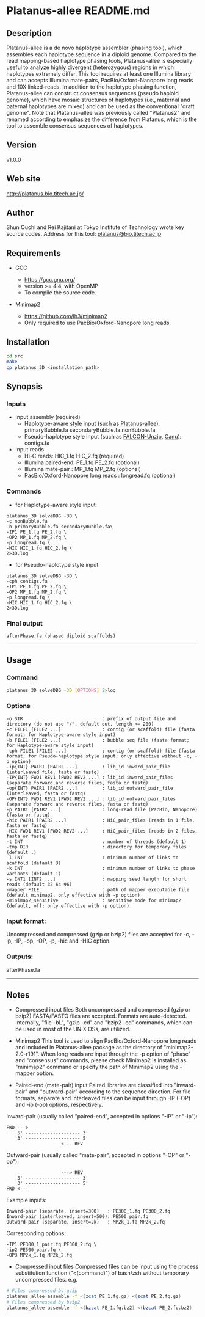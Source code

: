# Platanus-allee README.md

## Description
Platanus-allee is a de novo haplotype assembler (phasing tool), which assembles each haplotype
sequence in a diploid genome. Compared to the read mapping-based haplotype phasing tools,
Platanus-allee is especially useful to analyze highly divergent (heterozygous) regions in
which haplotypes extremely differ. This tool requires at least one Illumina library and can
accepts Illumina mate-pairs, PacBio/Oxford-Nanopore long reads and 10X linked-reads. In addition
to the haplotype phasing function, Platanus-allee can construct consensus sequences (pseudo
haploid genome), which have mosaic structures of haplotypes (i.e., maternal and paternal haplotypes
are mixed) and can be used as the conventional "draft genome". Note that Platanus-allee was
previously called "Platanus2" and renamed according to emphasize the difference from Platanus,
which is the tool to assemble consensus sequences of haplotypes.

## Version
v1.0.0

## Web site
<http://platanus.bio.titech.ac.jp/>

## Author
Shun Ouchi and Rei Kajitani at Tokyo Institute of Technology wrote key source codes.
Address for this tool: <platanus@bio.titech.ac.jp>


## Requirements
* GCC
    - <https://gcc.gnu.org/>
    - version >= 4.4, with OpenMP
    - To compile the source code.

* Minimap2
    - <https://github.com/lh3/minimap2>
    - Only required to use PacBio/Oxford-Nanopore long reads.

## Installation
```sh
cd src
make
cp platanus_3D <installation_path>
```


## Synopsis
### Inputs
* Input assembly (required)
    * Haplotype-aware style input (such as [Platanus-allee](http://platanus.bio.titech.ac.jp/platanus2)):  
      primaryBubble.fa secondaryBubble.fa nonBubble.fa
    * Pseudo-haplotype style input (such as [FALCON-Unzip](https://github.com/PacificBiosciences/FALCON_unzip), [Canu](https://github.com/marbl/canu)):  
      contigs.fa
* Input reads
    * Hi-C reads: HIC_1.fq HIC_2.fq (required)
    * Illumina paired-end: PE_1.fq PE_2.fq (optional)
    * Illumina mate-pair : MP_1.fq MP_2.fq (optional)
    * PacBio/Oxford-Nanopore long reads  : longread.fq (optional)

### Commands

* for Haplotype-aware style input
```
platanus_3D solveDBG -3D \
-c nonBubble.fa
-b primaryBubble.fa secondaryBubble.fa\
-IP1 PE_1.fq PE_2.fq \
-OP2 MP_1.fq MP_2.fq \
-p longread.fq \
-HIC HIC_1.fq HIC_2.fq \
2>3D.log
```

* for Pseudo-haplotype style input
```
platanus_3D solveDBG -3D \
-cph contigs.fa
-IP1 PE_1.fq PE_2.fq \
-OP2 MP_1.fq MP_2.fq \
-p longread.fq \
-HIC HIC_1.fq HIC_2.fq \
2>3D.log
```

### Final output
    afterPhase.fa (phased diploid scaffolds)

---
## Usage
### Command
```sh
platanus_3D solveDBG -3D [OPTIONS] 2>log
```
### Options
    -o STR                             : prefix of output file and directory (do not use "/", default out, length <= 200)
    -c FILE1 [FILE2 ...]               : contig (or scaffold) file (fasta format; for Haplotype-aware style input)
    -b FILE1 [FILE2 ...]               : bubble seq file (fasta format; for Haplotype-aware style input)
    -cph FILE1 [FILE2 ...]             : contig (or scaffold) file (fasta format; for Pseudo-haplotype style input; only effective without -c, -b option)
    -ip{INT} PAIR1 [PAIR2 ...]         : lib_id inward_pair_file (interleaved file, fasta or fastq)
    -IP{INT} FWD1 REV1 [FWD2 REV2 ...] : lib_id inward_pair_files (separate forward and reverse files, fasta or fastq)
    -op{INT} PAIR1 [PAIR2 ...]         : lib_id outward_pair_file (interleaved, fasta or fastq)
    -OP{INT} FWD1 REV1 [FWD2 REV2 ...] : lib_id outward_pair_files (separate forward and reverse files, fasta or fastq)
    -p PAIR1 [PAIR2 ...]               : long-read file (PacBio, Nanopore) (fasta or fastq)
    -hic PAIR1 [PAIR2 ...]             : HiC_pair_files (reads in 1 file, fasta or fastq)
    -HIC FWD1 REV1 [FWD2 REV2 ...]     : HiC_pair_files (reads in 2 files, fasta or fastq)
    -t INT                             : number of threads (default 1)
    -tmp DIR                           : directory for temporary files (default .)
    -l INT                             : minimum number of links to scaffold (default 3)
    -k INT                             : minimum number of links to phase variants (default 1)
    -s INT1 [INT2 ...]                 : mapping seed length for short reads (default 32 64 96)
    -mapper FILE                       : path of mapper executable file (default minimap2, only effective with -p option)
    -minimap2_sensitive                : sensitive mode for minimap2 (default, off; only effective with -p option)

### Input format:
   Uncompressed and compressed (gzip or bzip2) files are accepted for -c, -ip, -IP, -op, -OP, -p, -hic and -HIC option.

### Outputs:
   afterPhase.fa

---
## Notes
* Compressed input files
Both uncompressed and compressed (gzip or bzip2) FASTA/FASTQ files are accepted.
Formats are auto-detected. Internally, "file -bL", "gzip -cd" and "bzip2 -cd" commands, which can be
used in most of the UNIX OSs, are utilized.

* Minimap2
This tool is used to align PacBio/Oxford-Nanopore long reads and included in Platanus-allee package
as the directory of "minimap2-2.0-r191". When long reads are input through the -p option of "phase"
and "consensus" commands, please check Minimap2 is installed as "minimap2" command or specify the
path of Minimap2 using the -mapper option.

* Paired-end (mate-pair) input
Paired libraries are classified into "inward-pair" and "outward-pair" according to the sequence direction.
For file formats, separate and interleaved files can be input through -IP (-OP) and -ip (-op)
options, respectively.

Inward-pair (usually called "paired-end", accepted in options "-IP" or "-ip"):

    FWD --->
        5' -------------------- 3'
        3' -------------------- 5'
                        <--- REV

Outward-pair (usually called "mate-pair", accepted in options "-OP" or "-op"):

                        ---> REV
        5' -------------------- 3'
        3' -------------------- 5'
    FWD <---

Example inputs:

    Inward-pair (separate, insert=300)   : PE300_1.fq PE300_2.fq
    Inward-pair (interleaved, insert=500): PE500_pair.fq
    Outward-pair (separate, insert=2k)   : MP2k_1.fa MP2k_2.fq

Corresponding options:

    -IP1 PE300_1_pair.fq PE300_2.fq \
    -ip2 PE500_pair.fq \
    -OP3 MP2k_1.fq MP2k_2.fq

* Compressed input files
Compressed files can be input using the process substitution function ("<(command)") of bash/zsh
without temporary uncompressed files.
e.g.
```sh
# Files compressed by gzip
platanus_allee assemble -f <(zcat PE_1.fq.gz) <(zcat PE_2.fq.gz)
# Files compressed by bzip2
platanus_allee assemble -f <(bzcat PE_1.fq.bz2) <(bzcat PE_2.fq.bz2)
```
